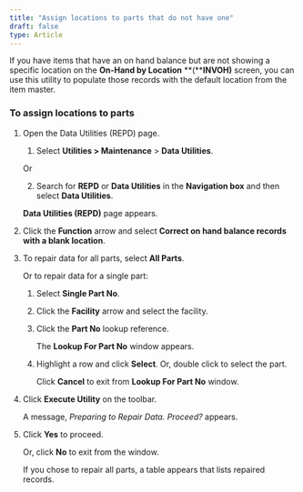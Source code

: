 ```yaml
---
title: "Assign locations to parts that do not have one"
draft: false
type: Article
---
```


If you have items that have an on hand balance but are not showing a specific location on the **On-Hand by Location** **(****INVOH)** screen, you can use this utility to populate those records with the default location from the item master.

### To assign locations to parts

1. Open the Data Utilities (REPD) page.

    1. Select **Utilities > Maintenance** > **Data Utilities**.

    Or

    2. Search for **REPD** or **Data Utilities** in the **Navigation box** and then select **Data Utilities**.

    **Data Utilities (REPD)** page appears.

2. Click the **Function** arrow and select **Correct on hand balance records with a blank location**.

3. To repair data for all parts, select **All Parts**.

    Or to repair data for a single part:

    1. Select  **Single Part No**.

    2. Click the **Facility** arrow and select the facility.

    3. Click the **Part No** lookup reference.

        The **Lookup For Part No** window appears.

    4. Highlight a row and click **Select**. Or, double click to select the part.

        Click **Cancel** to exit from **Lookup For Part No** window.

4. Click **Execute Utility** on the toolbar.

    A message, *Preparing to Repair Data. Proceed?* appears.

5. Click **Yes** to proceed.

    Or, click **No** to exit from the window.

    If you chose to repair all parts, a table appears that lists repaired records.